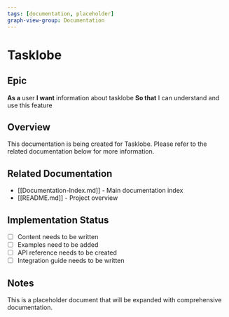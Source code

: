 ```yaml
---
tags: [documentation, placeholder]
graph-view-group: Documentation
---
```


# Tasklobe

## Epic
**As a** user
**I want** information about tasklobe
**So that** I can understand and use this feature

## Overview

This documentation is being created for Tasklobe. Please refer to the related documentation below for more information.

## Related Documentation

- [[Documentation-Index.md]] - Main documentation index
- [[README.md]] - Project overview

## Implementation Status

- [ ] Content needs to be written
- [ ] Examples need to be added
- [ ] API reference needs to be created
- [ ] Integration guide needs to be written

## Notes

This is a placeholder document that will be expanded with comprehensive documentation.
